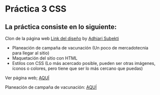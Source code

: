 # Práctica 3 CSS


## La práctica consiste en lo siguiente:

Clon de la página web [Link del diseño](https://github.com/HenryJimenezP/practica3-vaccination/blob/4264a94755f723b3d8d4a305253d5ed4afd48d28/img/landingVacunaci%C3%B3n.png) by [Adhiari Subekti](https://dribbble.com/Adhiari_is)

- Planeación de campaña de vacunación (Un poco de mercadotecnia para llegar al sitio)
- Maquetación del sitio con HTML
- Estilos con CSS (Lo más acercado posible, pueden ser otras imágenes, íconos o colores, pero tiene que ser lo más cercano que puedas)

Ver página web; [AQUÍ](https://henryjimenezp.github.io/practica3-vaccination/)

Planeación de campaña de vacunación: [AQUÍ](https://github.com/HenryJimenezP/practica3-vaccination/blob/main/Planeaci%C3%B3n%20de%20campa%C3%B1a%20de%20vacunaci%C3%B3n.pdf)
